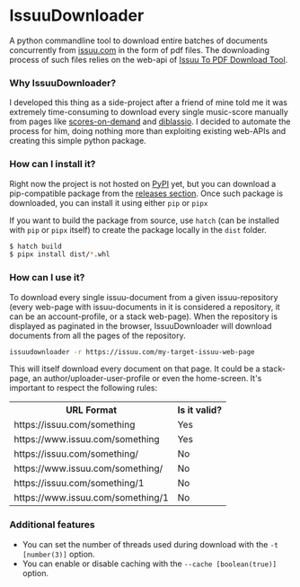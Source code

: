 # IssuuDownloader

A python commandline tool to download entire batches of documents concurrently
from [issuu.com](https://issuu.com) in the form of pdf files. The downloading process of such
files relies on the web-api of [Issuu To PDF Download Tool](https://issuudownload.com).

### Why IssuuDownloader?
I developed this thing as a side-project after a friend of mine told me it was extremely time-consuming to
download every single music-score manually from pages like [scores-on-demand](https://issuu.com/scoresondemand)
and [diblassio](https://issuu.com/diblassio). I decided to automate the process for him, doing nothing more
than exploiting existing web-APIs and creating this simple python package.

### How can I install it?
Right now the project is not hosted on [PyPI](https://pypi.org) yet, but you can download a pip-compatible
package from the [releases section](https://github.com/fDero/IssuuDownloader/releases). Once such
package is downloaded, you can install it using either `pip` or `pipx`

If you want to build the package from source, use `hatch` (can be installed with `pip` or `pipx` itself)
to create the package locally in the `dist` folder.

```bash
$ hatch build
$ pipx install dist/*.whl
```

### How can I use it?
To download every single issuu-document from a given issuu-repository (every web-page 
with issuu-documents in it is considered a repository, it can be an account-profile, 
or a stack web-page). When the repository is displayed as paginated in the browser, IssuuDownloader 
will download documents from all the pages of the repository.
```bash
issuudownloader -r https://issuu.com/my-target-issuu-web-page
```
This will itself download every document on that page. It could be a stack-page, an author/uploader-user-profile
or even the home-screen. It's important to respect the following rules:

<table align="center">
  <tr>
    <th>URL Format</th>
    <th>Is it valid?</th>
  </tr>
  <tr>
    <td>https://issuu.com/something</td>
    <td>Yes</td>
  </tr>
  <tr>
    <td>https://www.issuu.com/something</td>
    <td>Yes</td>
  </tr>
  <tr>
    <td>https://issuu.com/something/</td>
    <td>No</td>
  </tr>
  <tr>
    <td>https://www.issuu.com/something/</td>
    <td>No</td>
  </tr>
  <tr>
    <td>https://issuu.com/something/1</td>
    <td>No</td>
  </tr>
  <tr>
    <td>https://www.issuu.com/something/1</td>
    <td>No</td>
  </tr>
</table>

### Additional features
- You can set the number of threads used during download with the `-t [number(3)]` option.
- You can enable or disable caching with the `--cache [boolean(true)]` option.
